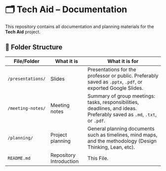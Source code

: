 # 🗂️ Tech Aid – Documentation

This repository contains all documentation and planning materials for the **Tech Aid** project.

## 📁 Folder Structure

| File/Folder        | What it is                    | What it is for                                                    |
|--------------------|-------------------------------|--------------------------------------------------------------------|
| `/presentations/`  | Slides                        | Presentations for the professor or public. Preferably saved as `.pptx`, `.pdf`, or exported Google Slides. |
| `/meeting-notes/`  | Meeting notes                 | Summary of group meetings: tasks, responsibilities, deadlines, and ideas. Preferably saved as `.md`, `.txt`, or `.pdf`. |
| `/planning/`       | Project planning              | General planning documents such as timelines, mind maps, and the methodology (Design Thinking, Lean, etc). |
| `README.md`        | Repository Introduction       | This File. |
 
